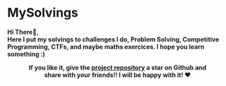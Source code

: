 # MySolvings

<p > 
  <b> Hi There👋, <br/>
  Here I put my solvings to challenges I do, Problem Solving, Competitive Programming, CTFs, and maybe maths exercices.
  I hope you learn something :)
  </b>
<p/>

<p align="center">
   	<b>
		If you like it, give the <a href="https://github.com/sidichrifahmedmaadh/MySolvings"> project repository</a>  a star on Github and <br/>
		share with your friends!! I will be happy with it! ❤️
	</b>
</p>
